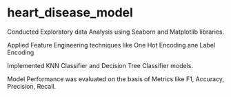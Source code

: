 # heart_disease_model

  Conducted Exploratory data Analysis using Seaborn and Matplotlib libraries.
  
  Applied Feature Engineering techniques like One Hot Encoding ane Label Encoding
  
  Implemented KNN Classifier and Decision Tree Classifier models.
  
  Model Performance was evaluated on the basis of Metrics like F1, Accuracy, Precision, Recall.
